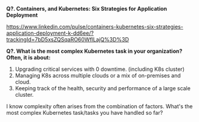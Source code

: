 **Q?. Containers, and Kubernetes: Six Strategies for Application Deployment**

https://www.linkedin.com/pulse/containers-kubernetes-six-strategies-application-deployment-k-dd6ee/?trackingId=7bD5xsZQSqaRO60WflLajQ%3D%3D

**Q?. What is the most complex Kubernetes task in your organization? Often, it is about:**

1. Upgrading critical services with 0 downtime. (including K8s cluster)
2. Managing K8s across multiple clouds or a mix of on-premises and cloud.
3. Keeping track of the health, security and performance of a large scale cluster.

I know complexity often arises from the combination of factors. What's the most complex Kubernetes task/tasks you have handled so far?
